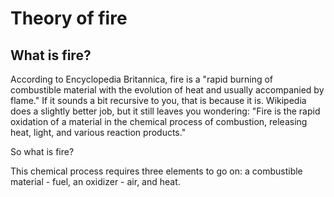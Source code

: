 # Theory of fire

## What is fire?

According to Encyclopedia Britannica, fire is a "rapid burning of combustible material with the evolution of heat and usually accompanied by flame." If it sounds a bit recursive to you, that is because it is. Wikipedia does a slightly better job, but it still leaves you wondering: "Fire is the rapid oxidation of a material in the chemical process of combustion, releasing heat, light, and various reaction products."

So what is fire?

This chemical process requires three elements to go on: a combustible material - fuel, an oxidizer - air, and heat.
